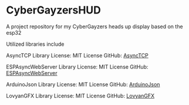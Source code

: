 # CyberGayzersHUD
A project repository for my CyberGayzers heads up display based on the esp32

Utilized libraries include

AsyncTCP Library
    License: MIT License
    GitHub: [AsyncTCP](https://github.com/me-no-dev/AsyncTCP)
    
ESPAsyncWebServer Library
    License: MIT License
    GitHub: [ESPAsyncWebServer](https://github.com/me-no-dev/ESPAsyncWebServer)

ArduinoJson Library
    License: MIT License
    GitHub: [ArduinoJson](https://github.com/bblanchon/ArduinoJson)
    
LovyanGFX Library
    License: MIT License
    GitHub: [LovyanGFX](https://github.com/lovyan03/LovyanGFX)
